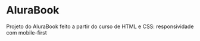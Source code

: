 # AluraBook
Projeto do AluraBook feito a partir do curso de HTML e CSS: responsividade com mobile-first
